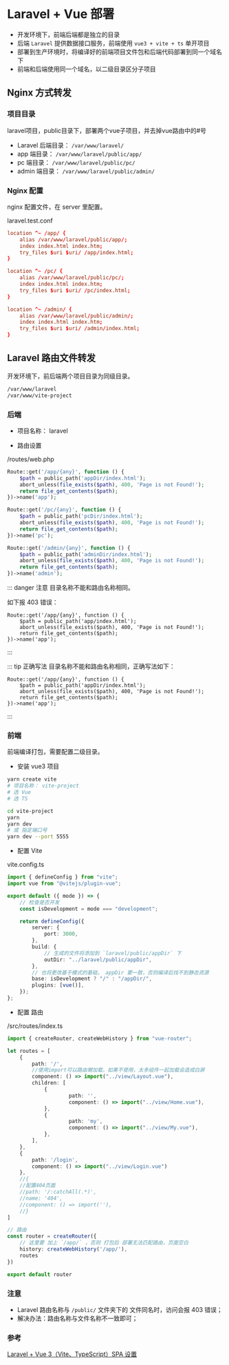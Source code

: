 # Laravel + Vue 部署

- 开发环境下，前端后端都是独立的目录
- 后端 `Laravel` 提供数据接口服务，前端使用 `vue3 + vite + ts` 单开项目
- 部署到生产环境时，将编译好的前端项目文件包和后端代码部署到同一个域名下
- 前端和后端使用同一个域名，以二级目录区分子项目

## Nginx 方式转发

### 项目目录

laravel项目，public目录下，部署两个vue子项目，并去掉vue路由中的#号

- Laravel 后端目录：  `/var/www/laravel/`
- app 端目录：  `/var/www/laravel/public/app/`
- pc 端目录：  `/var/www/laravel/public/pc/`
- admin 端目录： `/var/www/laravel/public/admin/`

### Nginx 配置

nginx 配置文件，在 server 里配置。

laravel.test.conf
```conf
location ^~ /app/ {
	alias /var/www/laravel/public/app/;
	index index.html index.htm;
	try_files $uri $uri/ /app/index.html;
}

location ^~ /pc/ {
	alias /var/www/laravel/public/pc/;
	index index.html index.htm;
	try_files $uri $uri/ /pc/index.html;
}

location ^~ /admin/ {
	alias /var/www/laravel/public/admin/;
	index index.html index.htm;
	try_files $uri $uri/ /admin/index.html;
}
```

## Laravel 路由文件转发

开发环境下，前后端两个项目目录为同级目录。

```md
/var/www/laravel
/var/www/vite-project
```

### 后端

- 项目名称： laravel

- 路由设置

/routes/web.php
```php
Route::get('/app/{any}', function () {
    $path = public_path('appDir/index.html');
    abort_unless(file_exists($path), 400, 'Page is not Found!');
    return file_get_contents($path);
})->name('app');

Route::get('/pc/{any}', function () {
    $path = public_path('pcDir/index.html');
    abort_unless(file_exists($path), 400, 'Page is not Found!');
    return file_get_contents($path);
})->name('pc');

Route::get('/admin/{any}', function () {
    $path = public_path('adminDir/index.html');
    abort_unless(file_exists($path), 400, 'Page is not Found!');
    return file_get_contents($path);
})->name('admin');
```

::: danger 注意
目录名称不能和路由名称相同。

如下报 403 错误： 

```
Route::get('/app/{any}', function () {
    $path = public_path('app/index.html');
    abort_unless(file_exists($path), 400, 'Page is not Found!');
    return file_get_contents($path);
})->name('app');
```
:::


::: tip 正确写法
目录名称不能和路由名称相同，正确写法如下： 

```
Route::get('/app/{any}', function () {
    $path = public_path('appDir/index.html');
    abort_unless(file_exists($path), 400, 'Page is not Found!');
    return file_get_contents($path);
})->name('app');
```
:::


### 前端

前端编译打包，需要配置二级目录。

- 安装 vue3 项目

```sh
yarn create vite
# 项目名称： vite-project
# 选 Vue
# 选 TS

cd vite-project
yarn
yarn dev
# 或 指定端口号
yarn dev --port 5555
```

- 配置 Vite

vite.config.ts

```ts
import { defineConfig } from "vite";
import vue from "@vitejs/plugin-vue";

export default ({ mode }) => {
    // 检查是否开发
    const isDevelopment = mode === "development";

    return defineConfig({
        server: {
            port: 3000,
        },
        build: {
            // 生成的文件将添加到 `laravel/public/appDir` 下
            outDir: "../laravel/public/appDir",
        },
        // 也将更改基于模式的基础， appDir 要一致，否则编译后找不到静态资源
        base: isDevelopment ? "/" : "/appDir/",
        plugins: [vue()],
    });
};
```

- 配置 路由

/src/routes/index.ts

```ts
import { createRouter, createWebHistory } from "vue-router";

let routes = [
	{
		path: '/',
		//使用import可以路由懒加载，如果不使用，太多组件一起加载会造成白屏
		component: () => import("../view/Layout.vue"),
		children: [
			{
					path: '',
					component: () => import("../view/Home.vue"),
			},
			{
					path: 'my',
					component: () => import("../view/My.vue"),
			},
		],
	},
	{
		path: '/login',
		component: () => import("../view/Login.vue")
	},
	//{
	//配置404页面
	//path: '/:catchAll(.*)',
	//name: '404',
	//component: () => import(''),
	//}
]

// 路由
const router = createRouter({
	// 这里要 加上 `/app/` ，否则 打包后 部署无法匹配路由，页面空白
	history: createWebHistory('/app/'),
	routes
})

export default router 
```

### 注意

- Laravel 路由名称与 `/public/` 文件夹下的 文件同名时，访问会报 403 错误；
- 解决办法：路由名称与文件名称不一致即可；


### 参考

[Laravel + Vue 3（Vite、TypeScript）SPA 设置](https://blog.csdn.net/qq_44273429/article/details/128628428)